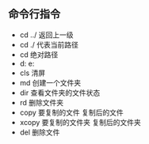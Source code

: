 ## 命令行指令
+ cd ../ 返回上一级
+ cd ./ 代表当前路径
+ cd 绝对路径
+ d:  e:  
+ cls  清屏
+ md 创建一个文件夹
+ dir 查看文件夹的文件状态
+ rd 删除文件夹
+ copy 要复制的文件  复制后的文件
+ xcopy 要复制的文件夹   复制后的文件夹
+ del 删除文件
